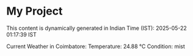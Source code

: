 # My Project

This content is dynamically generated in Indian Time (IST): 2025-05-22 01:17:39 IST


Current Weather in Coimbatore:
Temperature: 24.88 °C
Condition: mist
